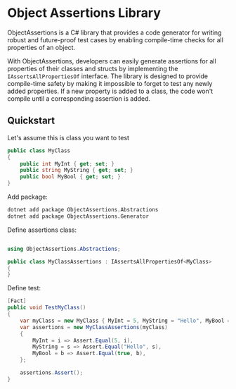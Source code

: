 # Object Assertions Library

ObjectAssertions is a C# library that provides a code generator for writing robust and future-proof test cases by enabling compile-time checks for all properties of an object.

With ObjectAssertions, developers can easily generate assertions for all properties of their classes and structs by implementing the `IAssertsAllPropertiesOf` interface. The library is designed to provide compile-time safety by making it impossible to forget to test any newly added properties. If a new property is added to a class, the code won't compile until a corresponding assertion is added.

## Quickstart


Let's assume this is class you want to test

```csharp
public class MyClass
{
    public int MyInt { get; set; }
    public string MyString { get; set; }
    public bool MyBool { get; set; }
}
```


Add package:

```bash
dotnet add package ObjectAssertions.Abstractions
dotnet add package ObjectAssertions.Generator
```

Define assertions class:

```csharp

using ObjectAssertions.Abstractions;

public class MyClassAssertions : IAssertsAllPropertiesOf<MyClass>
{
}
```

Define test:

```csharp
[Fact]
public void TestMyClass()
{
    var myClass = new MyClass { MyInt = 5, MyString = "Hello", MyBool = true };
    var assertions = new MyClassAssertions(myClass)
    {
        MyInt = i => Assert.Equal(5, i),        
        MyString = s => Assert.Equal("Hello", s),
        MyBool = b => Assert.Equal(true, b),
    };

    assertions.Assert();
}
```